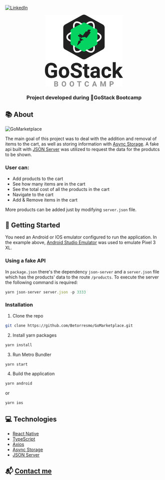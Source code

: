 [linkedin-shield]: https://img.shields.io/badge/-LinkedIn-black.svg?style=flat-square&logo=linkedin&colorB=555
[linkedin-url]: https://www.linkedin.com/in/guerrero-roberto/
[![LinkedIn][linkedin-shield]][linkedin-url]
<p align="center">
    <img alt="GoStack" title="#GoStack" src="./github/GoStack.svg" width="250px" />

  <h3 align="center">Project developed during 🚀<b>GoStack Bootcamp</b></h3>
</p>

## 📚 About

<img alt="GoMarketplace" title="#GoMarketplace" src="./github/GoMarketplace_preview.gif" width="350px" />

The main goal of this project was to deal with the addition and removal of items to the cart, as well as storing information with [Async Storage](https://github.com/react-native-community/async-storage). A fake api built with [JSON Server](https://github.com/typicode/json-server) was utilized to request the data for the produtcs to be shown.

### User can:
- Add products to the cart
- See how many items are in the cart
- See the total cost of all the products in the cart
- Navigate to the cart
- Add & Remove items in the cart

More products can be added just by modifying ``server.json`` file.

## 🎈 Getting Started

You need an Android or IOS emulator configured to run the application. In the example above, [Android Studio Emulator](https://developer.android.com/studio/?gclid=CjwKCAjw5Ij2BRBdEiwA0Frc9VE3X071s04qoOVMCf79a4DnB5or3Lq3Df1cIKLHxFYnuBC9C7SVBxoCnKoQAvD_BwE&gclsrc=aw.ds) was used to emulate Pixel 3 XL.

### Using a fake API

In ``package.json`` there's the dependency ``json-server`` and a ``server.json`` file which has the products' data to the route ``/products``. To execute the server the following command is required:
```js
yarn json-server server.json -p 3333
```


### Installation

1. Clone the repo
```sh
git clone https://github.com/Betorresmo/GoMarketplace.git
```
2. Install yarn packages
```sh
yarn install
```
3. Run Metro Bundler
```sh
yarn start
```
4. Build the application
```sh
yarn android
```
or
```sh
yarn ios
```

## 💻 Technologies

- [React Native](https://reactnative.dev/) 
- [TypeScript](https://github.com/microsoft/TypeScript)
- [Axios](https://github.com/axios/axios) 
- [Async Storage](https://github.com/react-native-community/async-storage)
- [JSON Server](https://github.com/typicode/json-server)

## 📬 [Contact me](https://www.linkedin.com/in/guerrero-roberto/)
